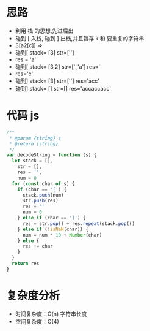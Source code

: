 # 思路

- 利用 栈 的思想,先进后出
- 碰到 [ 入栈, 碰到 ] 出栈,并且暂存 k 和 要重复的字符串
- 3[a2[c]] =>
- 碰到[ stack= [3] str=['']
- res = 'a'
- 碰到[ stack= [3,2] str=['','a'] res=''
- res='c'
- 碰到] stack= [3] str=[''] res='acc'
- 碰到] stack= [] str=[] res='accaccacc'

# 代码 js

```js
/**
 * @param {string} s
 * @return {string}
 */
var decodeString = function (s) {
  let stack = [],
    str = [],
    res = '',
    num = 0
  for (const char of s) {
    if (char == '[') {
      stack.push(num)
      str.push(res)
      res = ''
      num = 0
    } else if (char == ']') {
      res = str.pop() + res.repeat(stack.pop())
    } else if (!isNaN(char)) {
      num = num * 10 + Number(char)
    } else {
      res += char
    }
  }
  return res
}
```

# 复杂度分析

- 时间复杂度：O(n) 字符串长度
- 空间复杂度：O(4)
